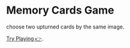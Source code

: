 # Memory Cards Game
choose two upturned cards by the same image.

[Try Playing 👉](https://yazanqwaider.github.io/memory-card-game/).
